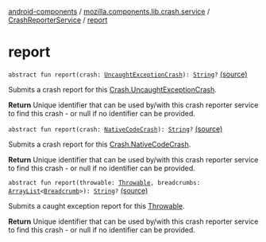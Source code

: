 [android-components](../../index.md) / [mozilla.components.lib.crash.service](../index.md) / [CrashReporterService](index.md) / [report](./report.md)

# report

`abstract fun report(crash: `[`UncaughtExceptionCrash`](../../mozilla.components.lib.crash/-crash/-uncaught-exception-crash/index.md)`): `[`String`](https://kotlinlang.org/api/latest/jvm/stdlib/kotlin/-string/index.html)`?` [(source)](https://github.com/mozilla-mobile/android-components/blob/master/components/lib/crash/src/main/java/mozilla/components/lib/crash/service/CrashReporterService.kt#L22)

Submits a crash report for this [Crash.UncaughtExceptionCrash](../../mozilla.components.lib.crash/-crash/-uncaught-exception-crash/index.md).

**Return**
Unique identifier that can be used by/with this crash reporter service to find this
crash - or null if no identifier can be provided.

`abstract fun report(crash: `[`NativeCodeCrash`](../../mozilla.components.lib.crash/-crash/-native-code-crash/index.md)`): `[`String`](https://kotlinlang.org/api/latest/jvm/stdlib/kotlin/-string/index.html)`?` [(source)](https://github.com/mozilla-mobile/android-components/blob/master/components/lib/crash/src/main/java/mozilla/components/lib/crash/service/CrashReporterService.kt#L30)

Submits a crash report for this [Crash.NativeCodeCrash](../../mozilla.components.lib.crash/-crash/-native-code-crash/index.md).

**Return**
Unique identifier that can be used by/with this crash reporter service to find this
crash - or null if no identifier can be provided.

`abstract fun report(throwable: `[`Throwable`](https://kotlinlang.org/api/latest/jvm/stdlib/kotlin/-throwable/index.html)`, breadcrumbs: `[`ArrayList`](https://kotlinlang.org/api/latest/jvm/stdlib/kotlin.collections/-array-list/index.html)`<`[`Breadcrumb`](../../mozilla.components.support.base.crash/-breadcrumb/index.md)`>): `[`String`](https://kotlinlang.org/api/latest/jvm/stdlib/kotlin/-string/index.html)`?` [(source)](https://github.com/mozilla-mobile/android-components/blob/master/components/lib/crash/src/main/java/mozilla/components/lib/crash/service/CrashReporterService.kt#L38)

Submits a caught exception report for this [Throwable](https://kotlinlang.org/api/latest/jvm/stdlib/kotlin/-throwable/index.html).

**Return**
Unique identifier that can be used by/with this crash reporter service to find this
crash - or null if no identifier can be provided.

